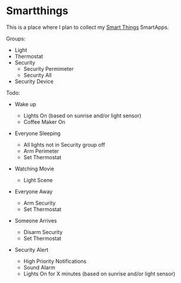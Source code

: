 Smartthings
===========

This is a place where I plan to collect my [Smart Things](http://www.smartthings.com/) SmartApps.

Groups: 

- Light
- Thermostat
- Security
  - Security Permimeter
  - Security All
- Security Device

Todo:

- Wake up
  - Lights On (based on sunrise and/or light sensor)
  - Coffee Maker On

- Everyone Sleeping
  - All lights not in Security group off
  - Arm Perimeter
  - Set Thermostat

- Watching Movie
  - Light Scene

- Everyone Away
  - Arm Security
  - Set Thermostat
  
- Someone Arrives
  - Disarm Security
  - Set Thermostat

- Security Alert
  - High Priority Notifications
  - Sound Alarm
  - Lights On for X minutes (based on sunrise and/or light sensor)
  
